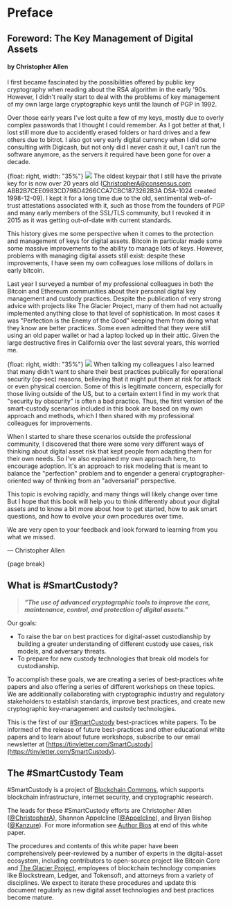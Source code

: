 # Preface

## Foreword: The Key Management of Digital Assets
#### by Christopher Allen

I first became fascinated by the possibilities offered by public key cryptography when reading about the RSA algorithm in the early '90s. However, I didn't really start to deal with the problems of key management of my own large large cryptographic keys until the launch of PGP in 1992. 

Over those early years I've lost quite a few of my keys, mostly due to overly complex passwords that I thought I could remember. As I got better at that, I lost still more due to accidently erased folders or hard drives and a few others due to bitrot. I also got very early digital currency when I did some consulting with Digicash, but not only did I never cash it out, I can’t run the software anymore, as the servers it required have been gone for over a decade.

{float: right, width: "35%"}
![](resources/fw-1.png)
The oldest keypair that I still have the private key for is now over 20 years old (ChristopherA@consensus.com ABB2B7CEE0983CD798D4266CCA7CBC1873262B3A DSA-1024 created 1998-12-09). I kept it for a long time due to the old, sentimental web-of-trust attestations associated with it, such as those from the founders of PGP and many early members of the SSL/TLS community, but I revoked it in 2015 as it was getting out-of-date with current standards.

This history gives me some perspective when it comes to the protection and management of keys for digital assets. Bitcoin in particular made some some massive improvements to the ability to manage lots of keys. However, problems with managing digital assets still exist: despite these improvements, I have seen my own colleagues lose millions of dollars in early bitcoin. 

Last year I surveyed a number of my professional colleagues in both the Bitcoin and Ethereum communities about their personal digital key management and custody practices. Despite the publication of very strong advice with projects like The Glacier Project, many of them had not actually implemented anything close to that level of sophistication. In most cases it was "Perfection is the Enemy of the Good" keeping them from doing what they know are better practices. Some even admitted that they were still using an old paper wallet or had a laptop locked up in their attic. Given the large destructive fires in California over the last several years, this worried me.

{float: right, width: "35%"}
![](resources/fw-2.png)
When talking my colleagues I also learned that many didn’t want to share their best practices publically for operational security (op-sec) reasons, believing that it might put them at risk for attack or even physical coercion. Some of this is legitimate concern, especially for those living outside of the US, but to a certain extent I find in my work that "security by obscurity" is often a bad practice. Thus, the first version of the smart-custody scenarios included in this book are based on my own approach and methods, which I then shared with my professional colleagues for improvements.

When I started to share these scenarios outside the professional community, I discovered that there were some very different ways of thinking about digital asset risk that kept people from adapting them for their own needs. So I've also explained my own approach here, to encourage adoption. It's an approach to risk modeling that is meant to balance the "perfection" problem and to engender a general cryptographer-oriented way of thinking from an "adversarial" perspective. 

This topic is evolving rapidly, and many things will likely change over time But I hope that this book will help you to think differently about your digital assets and to know a bit more about how to get started, how to ask smart questions, and how to evolve your own procedures over time.

We are very open to your feedback and look forward to learning from you what we missed.

—	Christopher Allen

{page break}
## What is #SmartCustody?

> _**"The use of advanced cryptographic tools to improve the care, maintenance, control, and protection of digital assets."**_
>

Our goals:

* To raise the bar on best practices for digital-asset custodianship by building a greater understanding of different custody use cases, risk models, and adversary threats.
* To prepare for new custody technologies that break old models for custodianship.

To accomplish these goals, we are creating a series of best-practices white papers and also offering a series of different workshops on these topics. We are additionally collaborating with cryptographic industry and regulatory stakeholders to establish standards, improve best practices, and create new cryptographic key-management and custody technologies.

This is the first of our [#SmartCustody](https://www.SmartCustody.com) best-practices white papers. To be informed of the release of future best-practices and other educational white papers and to learn about future workshops, subscribe to our email newsletter at [https://tinyletter.com/SmartCustody](https://tinyletter.com/SmartCustody).

## The #SmartCustody Team

#SmartCustody is a project of [Blockchain Commons](https://www.BlockchainCommons.com), which supports blockchain infrastructure, internet security, and cryptographic research.

The leads for these #SmartCustody efforts are Christopher Allen ([@ChristopherA](https://twitter.com/ChristopherA)), Shannon Appelcline ([@Appelcline](https://twitter.com/Appelcline)), and Bryan Bishop ([@Kanzure](https://twitter.com/kanzure)). For more information see [Author Bios](#author-bios) at end of this white paper.

The procedures and contents of this white paper have been comprehensively peer-reviewed by a number of experts in the digital-asset ecosystem, including contributors to open-source project like Bitcoin Core and [The Glacier Project](https://glacierprotocol.org/), employees of blockchain technology companies like Blockstream, Ledger, and Tokensoft, and attorneys from a variety of disciplines. We expect to iterate these procedures and update this document regularly as new digital asset technologies and best practices become mature.
